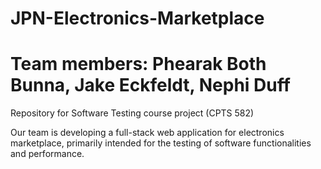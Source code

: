 # JPN-Electronics-Marketplace
# Team members: Phearak Both Bunna, Jake Eckfeldt, Nephi Duff

Repository for Software Testing course project (CPTS 582)

Our team is developing a full-stack web application for electronics marketplace, primarily intended for the testing of software functionalities and performance.


